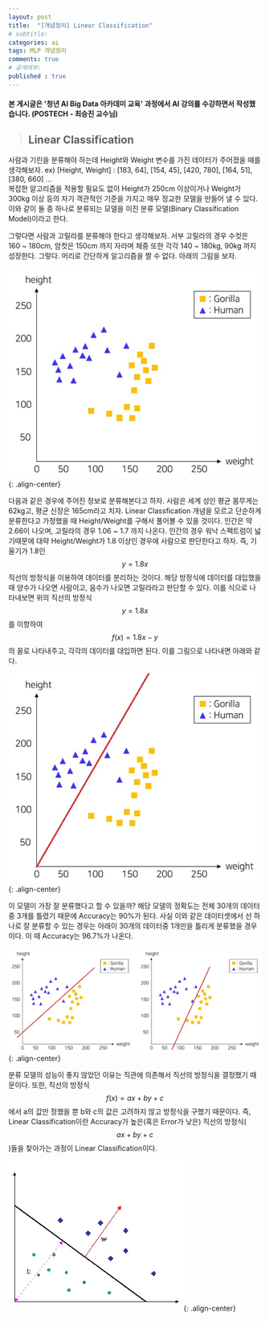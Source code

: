 ```yaml
---
layout: post
title:  "[개념정리] Linear Classification"
# subtitle: 
categories: ai
tags: MLP 개념정리
comments: true
# 공개여부:
published : true
---
```



#### 본 게시글은 '청년 AI Big Data 아카데미 교육' 과정에서 AI 강의를 수강하면서 작성했습니다. (POSTECH - 최승진 교수님)


> ## Linear Classification

사람과 기린을 분류해야 하는데 Height와 Weight 변수를 가진 데이터가 주어졌을 때를 생각해보자. ex) [Height, Weight] : [183, 64], [154, 45], [420, 780], [164, 51], [380, 660] ...  
복잡한 알고리즘을 적용할 필요도 없이 Height가 250cm 이상이거나 Weight가 300kg 이상 등의 자기 객관적인 기준을 가지고 매우 정교한 모델을 만들어 낼 수 있다. 이와 같이 둘 중 하나로 분류되는 모델을 이진 분류 모델(Binary Classification Model)이라고 한다.

그렇다면 사람과 고릴라를 분류해야 한다고 생각해보자. 서부 고릴라의 경우 수컷은 160 ~ 180cm, 암컷은 150cm 까지 자라며 체중 또한 각각 140 ~ 180kg, 90kg 까지 성장한다. 그렇다. 머리로 간단하게 알고리즘을 짤 수 없다. 아래의 그림을 보자.

![](/assets/img/20200521/1.jpg){: .align-center}  

다음과 같은 경우에 주어진 정보로 분류해본다고 하자. 사람은 세계 성인 평균 몸무게는 62kg고, 평균 신장은 165cm라고 치자. Linear Classfication 개념을 모르고 단순하게 분류한다고 가정했을 때 Height/Weight를 구해서 풀어볼 수 있을 것이다. 인간은 약 2.66이 나오며, 고릴라의 경우 1.06 ~ 1.7 까지 나온다. 인간의 경우 워낙 스펙트럼이 넓기때문에 대략 Height/Weight가 1.8 이상인 경우에 사람으로 판단한다고 하자. 즉, 기울기가 1.8인 $$y = 1.8x$$ 직선의 방정식을 이용하여 데이터를 분리하는 것이다. 해당 방정식에 데이터를 대입했을 때 양수가 나오면 사람이고, 음수가 나오면 고릴라라고 판단할 수 있다. 이를 식으로 나타내보면 위의 직선의 방정식 $$y = 1.8x$$를 이항하여 $$f(x) = 1.8x - y$$의 꼴로 나타내주고, 각각의 데이터를 대입하면 된다. 이를 그림으로 나타내면 아래와 같다.

![](/assets/img/20200521/2.jpg){: .align-center}  

이 모델이 가장 잘 분류했다고 할 수 있을까? 해당 모델의 정확도는 전체 30개의 데이터중 3개를 틀렸기 때문에 Accuracy는 90%가 된다. 사실 이와 같은 데이터셋에서 선 하나로 잘 분류할 수 있는 경우는 아래이 30개의 데이터중 1개만을 틀리게 분류했을 경우이다. 이 때 Accuracy는 96.7%가 나온다.

![](/assets/img/20200521/3.jpg){: .align-center}  

분류 모델의 성능이 좋지 않았던 이유는 직관에 의존해서 직선의 방정식을 결정했기 때문이다. 또한, 직선의 방정식 $$f(x) = ax + by + c$$ 에서 a의 값만 정했을 뿐 b와 c의 값은 고려하지 않고 방정식을 구했기 때문이다. 즉, Linear Classification이란 Accuracy가 높은(혹은 Error가 낮은) 직선의 방정식($$ax + by + c$$)들을 찾아가는 과정이 Linear Classification이다. 

![](/assets/img/20200521/4.jpg){: .align-center}  